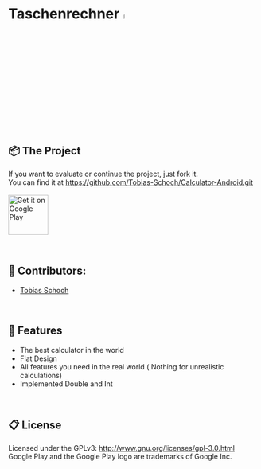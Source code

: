 # 
<h1 align="left">
   Taschenrechner <img src='https://lh3.googleusercontent.com/XQONDWR9CL5Bai8c7fwPE8gwgQiIU83On6KtWr1dWyIZQa28AoYrDa1AsP0ohZbGbvY=s180-rw' height="5%" width="5%">
</h1>
<br>

## 📦 The Project

If you want to evaluate or continue the project, just fork it.
<br> 
You can find it at https://github.com/Tobias-Schoch/Calculator-Android.git
<br><br><a href='https://play.google.com/store/apps/details?id=com.tasch.tobiasschoch.calculator' target="_blank" ><img alt='Get it on Google Play' src='https://play.google.com/intl/en_us/badges/images/generic/en_badge_web_generic.png' height='80px'/></a>

<br>

## 🐧 Contributors:

* [Tobias Schoch](https://github.com/tobias-schoch)

<br>

## 💾 Features

- The best calculator in the world
- Flat Design
- All features you need in the real world ( Nothing for unrealistic calculations) 
- Implemented Double and Int

<br>

## 📋 License

Licensed under the GPLv3: http://www.gnu.org/licenses/gpl-3.0.html
Google Play and the Google Play logo are trademarks of Google Inc.
